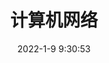 ---
pageComponent:
  name: Catalogue
  data:
    key: 011.netword
    imgUrl: /assets/img/base.png
    description: 计算机网络总结和杂谈
title: 计算机网络
date: 2022-1-9 9:30:53
permalink: /network/
sidebar: false
article: false
comment: false
comments: false
editLink: false
---